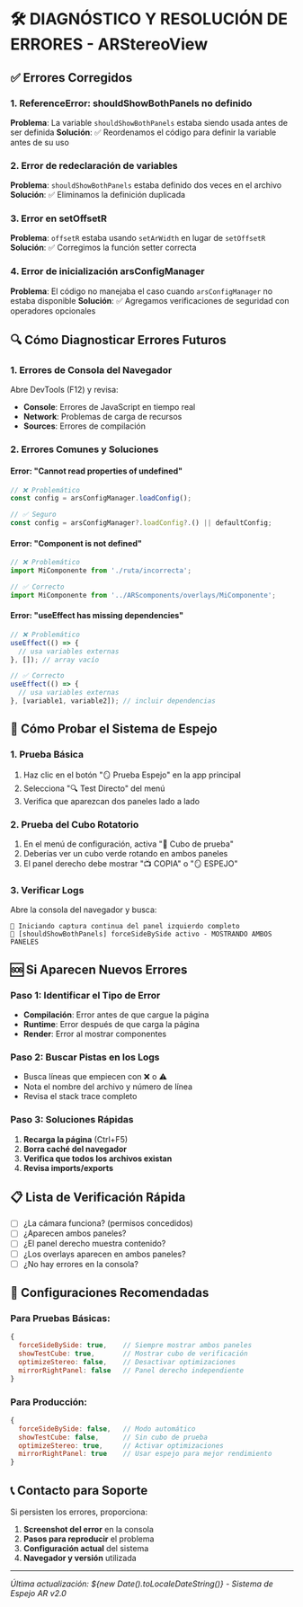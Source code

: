 # 🛠️ DIAGNÓSTICO Y RESOLUCIÓN DE ERRORES - ARStereoView

## ✅ **Errores Corregidos**

### 1. **ReferenceError: shouldShowBothPanels no definido**
**Problema**: La variable `shouldShowBothPanels` estaba siendo usada antes de ser definida
**Solución**: ✅ Reordenamos el código para definir la variable antes de su uso

### 2. **Error de redeclaración de variables**
**Problema**: `shouldShowBothPanels` estaba definido dos veces en el archivo
**Solución**: ✅ Eliminamos la definición duplicada

### 3. **Error en setOffsetR**
**Problema**: `offsetR` estaba usando `setArWidth` en lugar de `setOffsetR`
**Solución**: ✅ Corregimos la función setter correcta

### 4. **Error de inicialización arsConfigManager**
**Problema**: El código no manejaba el caso cuando `arsConfigManager` no estaba disponible
**Solución**: ✅ Agregamos verificaciones de seguridad con operadores opcionales

## 🔍 **Cómo Diagnosticar Errores Futuros**

### **1. Errores de Consola del Navegador**
Abre DevTools (F12) y revisa:
- **Console**: Errores de JavaScript en tiempo real
- **Network**: Problemas de carga de recursos
- **Sources**: Errores de compilación

### **2. Errores Comunes y Soluciones**

#### **Error: "Cannot read properties of undefined"**
```javascript
// ❌ Problemático
const config = arsConfigManager.loadConfig();

// ✅ Seguro
const config = arsConfigManager?.loadConfig?.() || defaultConfig;
```

#### **Error: "Component is not defined"**
```javascript
// ❌ Problemático
import MiComponente from './ruta/incorrecta';

// ✅ Correcto
import MiComponente from '../ARScomponents/overlays/MiComponente';
```

#### **Error: "useEffect has missing dependencies"**
```javascript
// ❌ Problemático
useEffect(() => {
  // usa variables externas
}, []); // array vacío

// ✅ Correcto
useEffect(() => {
  // usa variables externas
}, [variable1, variable2]); // incluir dependencias
```

## 🧪 **Cómo Probar el Sistema de Espejo**

### **1. Prueba Básica**
1. Haz clic en el botón "🪞 Prueba Espejo" en la app principal
2. Selecciona "🔍 Test Directo" del menú
3. Verifica que aparezcan dos paneles lado a lado

### **2. Prueba del Cubo Rotatorio**
1. En el menú de configuración, activa "🎲 Cubo de prueba"
2. Deberías ver un cubo verde rotando en ambos paneles
3. El panel derecho debe mostrar "📺 COPIA" o "🪞 ESPEJO"

### **3. Verificar Logs**
Abre la consola del navegador y busca:
```
📸 Iniciando captura continua del panel izquierdo completo
🔧 [shouldShowBothPanels] forceSideBySide activo - MOSTRANDO AMBOS PANELES
```

## 🆘 **Si Aparecen Nuevos Errores**

### **Paso 1: Identificar el Tipo de Error**
- **Compilación**: Error antes de que cargue la página
- **Runtime**: Error después de que carga la página
- **Render**: Error al mostrar componentes

### **Paso 2: Buscar Pistas en los Logs**
- Busca líneas que empiecen con ❌ o ⚠️
- Nota el nombre del archivo y número de línea
- Revisa el stack trace completo

### **Paso 3: Soluciones Rápidas**
1. **Recarga la página** (Ctrl+F5)
2. **Borra caché del navegador**
3. **Verifica que todos los archivos existan**
4. **Revisa imports/exports**

## 📋 **Lista de Verificación Rápida**

- [ ] ¿La cámara funciona? (permisos concedidos)
- [ ] ¿Aparecen ambos paneles?
- [ ] ¿El panel derecho muestra contenido?
- [ ] ¿Los overlays aparecen en ambos paneles?
- [ ] ¿No hay errores en la consola?

## 🔧 **Configuraciones Recomendadas**

### **Para Pruebas Básicas:**
```javascript
{
  forceSideBySide: true,    // Siempre mostrar ambos paneles
  showTestCube: true,       // Mostrar cubo de verificación
  optimizeStereo: false,    // Desactivar optimizaciones
  mirrorRightPanel: false   // Panel derecho independiente
}
```

### **Para Producción:**
```javascript
{
  forceSideBySide: false,   // Modo automático
  showTestCube: false,      // Sin cubo de prueba
  optimizeStereo: true,     // Activar optimizaciones
  mirrorRightPanel: true    // Usar espejo para mejor rendimiento
}
```

## 📞 **Contacto para Soporte**
Si persisten los errores, proporciona:
1. **Screenshot del error** en la consola
2. **Pasos para reproducir** el problema
3. **Configuración actual** del sistema
4. **Navegador y versión** utilizada

---
*Última actualización: ${new Date().toLocaleDateString()} - Sistema de Espejo AR v2.0*
